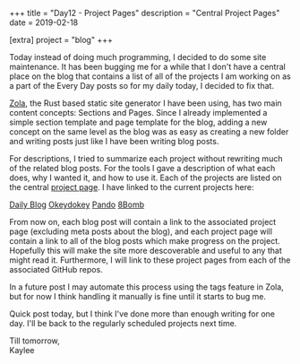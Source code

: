 +++
title = "Day12 - Project Pages"
description = "Central Project Pages"
date = 2019-02-18

[extra]
project = "blog"
+++

Today instead of doing much programming, I decided to do some site maintenance.
It has been bugging me for a while that I don't have a central place on the blog
that contains a list of all of the projects I am working on as a part of the
Every Day posts so for my daily today, I decided to fix that.

[Zola](https://www.getzola.org/), the Rust based static site generator I have
been using, has two main content concepts: Sections and Pages. Since I already
implemented a simple section template and page template for the blog, adding a
new concept on the same level as the blog was as easy as creating a new folder
and writing posts just like I have been writing blog posts. 

For descriptions, I tried to summarize each project without rewriting much of
the related blog posts. For the tools I gave a description of what each does,
why I wanted it, and how to use it. Each of the projects are listed on the
central [project page](../../projects/). I have linked to the current projects
here:

[Daily Blog](../../projects/blog/)
[Okeydokey](../../projects/okeydokey/)
[Pando](../../projects/pando/)
[8Bomb](../../projects/8bomb/)

From now on, each blog post will contain a link to the associated project page
(excluding meta posts about the blog), and each project page will contain a link
to all of the blog posts which make progress on the project. Hopefully this will
make the site more descoverable and useful to any that might read it.
Furthermore, I will link to these project pages from each of the associated
GitHub repos.

In a future post I may automate this process using the tags feature in Zola, but
for now I think handling it manually is fine until it starts to bug me.

Quick post today, but I think I've done more than enough writing for one day.
I'll be back to the regularly scheduled projects next time.

Till tomorrow,  
Kaylee
